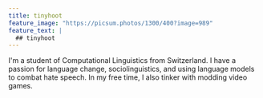 ```yaml
---
title: tinyhoot
feature_image: "https://picsum.photos/1300/400?image=989"
feature_text: |
  ## tinyhoot
---
```


I'm a student of Computational Linguistics from Switzerland. I have a passion for language change, sociolinguistics, and using language models to combat hate speech. In my free time, I also tinker with modding video games.
